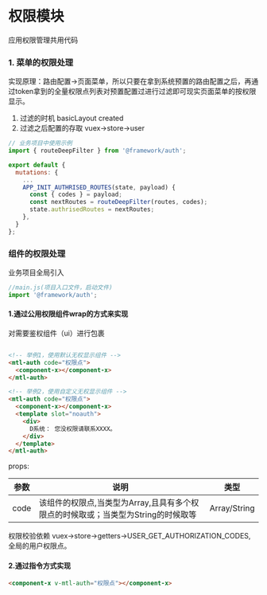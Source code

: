 权限模块
===
应用权限管理共用代码

### 1. 菜单的权限处理
实现原理：路由配置->页面菜单，所以只要在拿到系统预置的路由配置之后，再通过token拿到的全量权限点列表对预置配置过进行过滤即可现实页面菜单的按权限显示。
1. 过滤的时机 basicLayout created
2. 过滤之后配置的存取 vuex->store->user

```javascript
// 业务项目中使用示例
import { routeDeepFilter } from '@framework/auth';

export default {
  mutations: {
    ...
    APP_INIT_AUTHRISED_ROUTES(state, payload) {
      const { codes } = payload;
      const nextRoutes = routeDeepFilter(routes, codes);
      state.authrisedRoutes = nextRoutes;
    },
  }
};

```

### 组件的权限处理

业务项目全局引入
```javascript
//main.js(项目入口文件，启动文件)
import '@framework/auth';
```
#### 1.通过公用权限组件wrap的方式来实现

对需要鉴权组件（ui）进行包裹

```html

<!-- 举例1，使用默认无权显示组件 -->
<mtl-auth code="权限点">
  <component-x></component-x>
</mtl-auth>

<!-- 举例2，使用自定义无权显示组件 -->
<mtl-auth code="权限点">
  <component-x></component-x>
  <template slot="noauth">
    <div>
      D系统： 您没权限请联系XXXX。
    </div>
  </template>
</mtl-auth>
```
props:

|参数|说明|类型
|----|----|----|
|code|该组件的权限点,当类型为Array,且具有多个权限点的时候取或；当类型为String的时候取等 |Array/String|

权限校验依赖 vuex->store->getters->USER_GET_AUTHORIZATION_CODES, 全局的用户权限点。 

#### 2.通过指令方式实现
```html
<component-x v-mtl-auth="权限点"></component-x>
```
